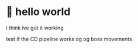 # :taco: hello world
i think ive got it working

test if the CD pipeline works
og og boss movements 
